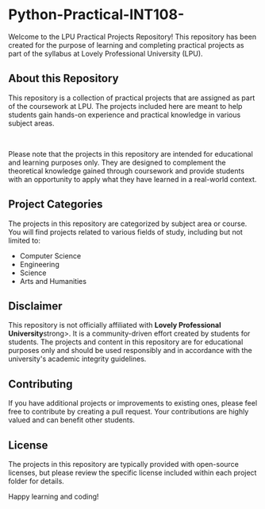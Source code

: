 # Python-Practical-INT108-
<p>Welcome to the LPU Practical Projects Repository! This repository has been created for the purpose of learning and completing practical projects as part of the syllabus at Lovely Professional University (LPU).</p>
<h2>About this Repository</h2>
<p>This repository is a collection of practical projects that are assigned as part of the coursework at LPU. The projects included here are meant to help students gain hands-on experience and practical knowledge in various subject areas.</p>
<br>
<p>Please note that the projects in this repository are intended for educational and learning purposes only. They are designed to complement the theoretical knowledge gained through coursework and provide students with an opportunity to apply what they have learned in a real-world context.</p>

<h2>Project Categories</h2>
<p>The projects in this repository are categorized by subject area or course. You will find projects related to various fields of study, including but not limited to:</p>
    <ul>
        <li>Computer Science</li>
        <li>Engineering</li>
        <li>Science</li>
        <li>Arts and Humanities</li>
        <!-- Add more categories as needed -->
    </ul>

<h2>Disclaimer</h2>
<p>This repository is not officially affiliated with <strong>Lovely Professional University</strong>strong>. It is a community-driven effort created by students for students. The projects and content in this repository are for educational purposes only and should be used responsibly and in accordance with the university's academic integrity guidelines.</p>

<h2>Contributing</h2>
<p>If you have additional projects or improvements to existing ones, please feel free to contribute by creating a pull request. Your contributions are highly valued and can benefit other students.</p>

<h2>License</h2>
<p>The projects in this repository are typically provided with open-source licenses, but please review the specific license included within each project folder for details.</p>

<p>Happy learning and coding!</p>
